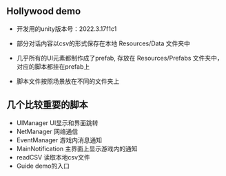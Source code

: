 ## Hollywood demo

* 开发用的unity版本号：2022.3.17f1c1

* 部分对话内容以csv的形式保存在本地 Resources/Data 文件夹中

* 几乎所有的UI元素都制作成了prefab, 存放在 Resources/Prefabs 文件夹中，对应的脚本都挂在prefab上

* 脚本文件按照场景放在不同的文件夹上


## 几个比较重要的脚本

* UIManager UI显示和界面跳转
* NetManager 网络通信
* EventManager 游戏内消息通知
* MainNotification 主界面上显示游戏内的通知
* readCSV 读取本地csv文件
* Guide demo的入口
